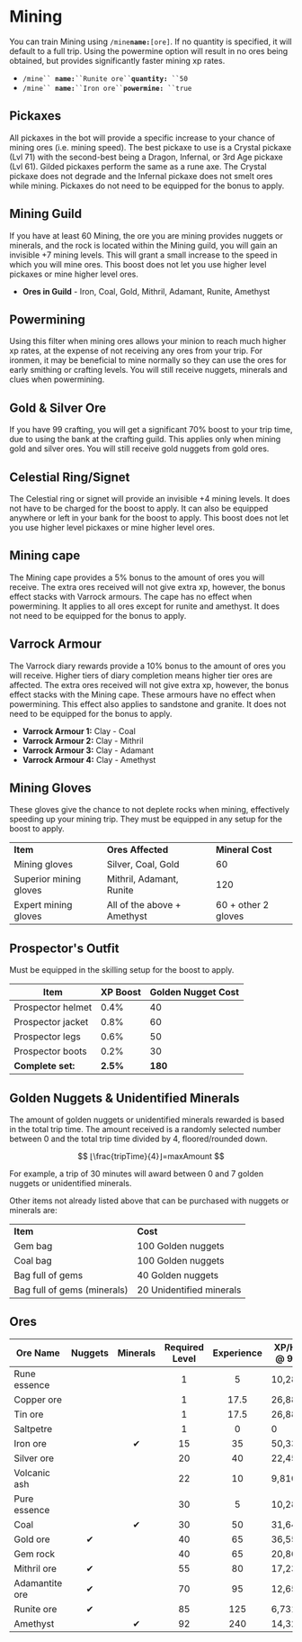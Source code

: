 # Mining

You can train Mining using `/mine`**`name:`**`[ore]`. If no quantity is specified, it will default to a full trip. Using the powermine option will result in no ores being obtained, but provides significantly faster mining xp rates.

* `/mine`` `**`name:`**` ``Runite ore`` `**`quantity:`**` ``50`
* `/mine`` `**`name:`**` ``Iron ore`` `**`powermine:`**` ``true`

## Pickaxes

All pickaxes in the bot will provide a specific increase to your chance of mining ores (i.e. mining speed). The best pickaxe to use is a Crystal pickaxe (Lvl 71) with the second-best being a Dragon, Infernal, or 3rd Age pickaxe (Lvl 61). Gilded pickaxes perform the same as a rune axe. The Crystal pickaxe does not degrade and the Infernal pickaxe does not smelt ores while mining. Pickaxes do not need to be equipped for the bonus to apply.

## Mining Guild

If you have at least 60 Mining, the ore you are mining provides nuggets or minerals, and the rock is located within the Mining guild, you will gain an invisible +7 mining levels. This will grant a small increase to the speed in which you will mine ores. This boost does not let you use higher level pickaxes or mine higher level ores.

* **Ores in Guild** - Iron, Coal, Gold, Mithril, Adamant, Runite, Amethyst

## Powermining

Using this filter when mining ores allows your minion to reach much higher xp rates, at the expense of not receiving any ores from your trip. For ironmen, it may be beneficial to mine normally so they can use the ores for early smithing or crafting levels. You will still receive nuggets, minerals and clues when powermining.

## Gold & Silver Ore

If you have 99 crafting, you will get a significant 70% boost to your trip time, due to using the bank at the crafting guild. This applies only when mining gold and silver ores. You will still receive gold nuggets from gold ores.

## Celestial Ring/Signet

The Celestial ring or signet will provide an invisible +4 mining levels. It does not have to be charged for the boost to apply. It can also be equipped anywhere or left in your bank for the boost to apply. This boost does not let you use higher level pickaxes or mine higher level ores.

## Mining cape

The Mining cape provides a 5% bonus to the amount of ores you will receive. The extra ores received will not give extra xp, however, the bonus effect stacks with Varrock armours. The cape has no effect when powermining. It applies to all ores except for runite and amethyst. It does not need to be equipped for the bonus to apply.

## Varrock Armour

The Varrock diary rewards provide a 10% bonus to the amount of ores you will receive. Higher tiers of diary completion means higher tier ores are affected. The extra ores received will not give extra xp, however, the bonus effect stacks with the Mining cape. These armours have no effect when powermining. This effect also applies to sandstone and granite. It does not need to be equipped for the bonus to apply.

* **Varrock Armour 1:** Clay - Coal
* **Varrock Armour 2:** Clay - Mithril
* **Varrock Armour 3:** Clay - Adamant
* **Varrock Armour 4:** Clay - Amethyst

## Mining Gloves

These gloves give the chance to not deplete rocks when mining, effectively speeding up your mining trip. They must be equipped in any setup for the boost to apply.

|                        |                             |                     |
| ---------------------- | --------------------------- | ------------------- |
| **Item**               | **Ores Affected**           | **Mineral Cost**    |
| Mining gloves          | Silver, Coal, Gold          | 60                  |
| Superior mining gloves | Mithril, Adamant, Runite    | 120                 |
| Expert mining gloves   | All of the above + Amethyst | 60 + other 2 gloves |

## Prospector's Outfit

Must be equipped in the skilling setup for the boost to apply.

| **Item**          | **XP Boost** | **Golden Nugget Cost** |
| ----------------- | ------------ | ---------------------- |
| Prospector helmet | 0.4%         | 40                     |
| Prospector jacket | 0.8%         | 60                     |
| Prospector legs   | 0.6%         | 50                     |
| Prospector boots  | 0.2%         | 30                     |
| **Complete set:** | **2.5%**     | **180**                |

## Golden Nuggets & Unidentified Minerals

The amount of golden nuggets or unidentified minerals rewarded is based in the total trip time. The amount received is a randomly selected number between 0 and the total trip time divided by 4, floored/rounded down.

$$
⌊\frac{tripTime}{4}⌋=maxAmount
$$

For example, a trip of 30 minutes will award between 0 and 7 golden nuggets or unidentified minerals.

Other items not already listed above that can be purchased with nuggets or minerals are:

|                             |                          |
| --------------------------- | ------------------------ |
| **Item**                    | **Cost**                 |
| Gem bag                     | 100 Golden nuggets       |
| Coal bag                    | 100 Golden nuggets       |
| Bag full of gems            | 40 Golden nuggets        |
| Bag full of gems (minerals) | 20 Unidentified minerals |

## Ores

| **Ore Name**   | **Nuggets** | **Minerals** | **Required Level** | **Experience** | **XP/Hr @ 99** |
| -------------- | :---------: | :----------: | :----------------: | :------------: | -------------- |
| Rune essence   |             |              |          1         |        5       | 10,288         |
| Copper ore     |             |              |          1         |      17.5      | 26,881         |
| Tin ore        |             |              |          1         |      17.5      | 26,881         |
| Saltpetre      |             |              |          1         |        0       | 0              |
| Iron ore       |             |       ✔      |         15         |       35       | 50,332         |
| Silver ore     |             |              |         20         |       40       | 22,454         |
| Volcanic ash   |             |              |         22         |       10       | 9,810          |
| Pure essence   |             |              |         30         |        5       | 10,288         |
| Coal           |             |       ✔      |         30         |       50       | 31,644         |
| Gold ore       |      ✔      |              |         40         |       65       | 36,556         |
| Gem rock       |             |              |         40         |       65       | 20,865         |
| Mithril ore    |      ✔      |              |         55         |       80       | 17,231         |
| Adamantite ore |      ✔      |              |         70         |       95       | 12,654         |
| Runite ore     |      ✔      |              |         85         |       125      | 6,731          |
| Amethyst       |             |       ✔      |         92         |       240      | 14,321         |
